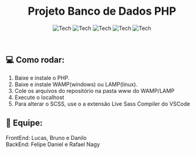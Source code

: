 <h1 align="center">Projeto Banco de Dados PHP</h1>

<p align="center">
  <img alt="Tech" src="https://img.shields.io/badge/HTML5-E34F26?style=for-the-badge&logo=html5&logoColor=white" />
  <img alt="Tech" src="https://img.shields.io/badge/CSS-149fda?style=for-the-badge" />
  <img alt="Tech" src="https://img.shields.io/badge/JavaScript-323330?style=for-the-badge&logo=javascript&logoColor=F7DF1E" />
 <img alt="Tech" src="https://img.shields.io/badge/PHP-777BB4?style=for-the-badge&logo=php&logoColor=white" />
  <img alt="Tech" src="https://img.shields.io/badge/Sass-CC6699?style=for-the-badge&logo=sass&logoColor=white" />
</p>

<br />

## :computer: Como rodar:

1. Baixe e instale o PHP.
2. Baixe e instale WAMP(windows) ou LAMP(linux).
3. Cole os arquivos do repositório na pasta www do WAMP/LAMP
4. Execute o localhost
5. Para alterar o SCSS, use o a extensão Live Sass Compiler do VSCode

## :two_men_holding_hands: Equipe:

FrontEnd: Lucas, Bruno e Danilo<br />
BackEnd: Felipe Daniel e Rafael Nagy
